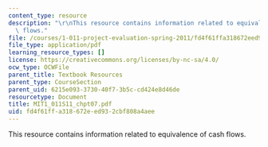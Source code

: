 ```yaml
---
content_type: resource
description: "\r\nThis resource contains information related to equivalence of cash\
  \ flows."
file: /courses/1-011-project-evaluation-spring-2011/fd4f61ffa318672eed932cbf808a4aee_MIT1_011S11_chpt07.pdf
file_type: application/pdf
learning_resource_types: []
license: https://creativecommons.org/licenses/by-nc-sa/4.0/
ocw_type: OCWFile
parent_title: Textbook Resources
parent_type: CourseSection
parent_uid: 6215e093-3730-40f7-3b5c-cd424e8d46de
resourcetype: Document
title: MIT1_011S11_chpt07.pdf
uid: fd4f61ff-a318-672e-ed93-2cbf808a4aee
---
```


This resource contains information related to equivalence of cash flows.